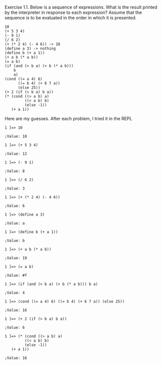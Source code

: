 Exercise 1.1.  Below is a sequence of expressions. What is the result printed by the interpreter in response to each expression? Assume that the sequence is to be evaluated in the order in which it is presented.

```
10  
(+ 5 3 4) 
(- 9 1) 
(/ 6 2) 
(+ (* 2 4) (- 4 6)) -> 10
(define a 3) -> nothing
(define b (+ a 1))
(+ a b (* a b))
(= a b)
(if (and (> b a) (< b (* a b)))
    b
    a)
(cond ((= a 4) 6)
      ((= b 4) (+ 6 7 a))
      (else 25))
(+ 2 (if (> b a) b a))
(* (cond ((> a b) a)
         ((< a b) b)
         (else -1))
   (+ a 1))
```

Here are my guesses. After each problem, I tried it in the REPL 
```
1 ]=> 10

;Value: 10

1 ]=> (+ 5 3 4)

;Value: 12

1 ]=> (- 9 1)

;Value: 8

1 ]=> (/ 6 2)

;Value: 3

1 ]=> (+ (* 2 4) (- 4 6))

;Value: 6

1 ]=> (define a 3)

;Value: a

1 ]=> (define b (+ a 1))

;Value: b

1 ]=> (+ a b (* a b))

;Value: 19

1 ]=> (= a b)

;Value: #f

1 ]=> (if (and (> b a) (< b (* a b))) b a)

;Value: 4

1 ]=> (cond ((= a 4) 6) ((= b 4) (+ 6 7 a)) (else 25))

;Value: 16

1 ]=> (+ 2 (if (> b a) b a))

;Value: 6

1 ]=> (* (cond ((> a b) a)
         ((< a b) b)
         (else -1))
   (+ a 1))

;Value: 16
```
